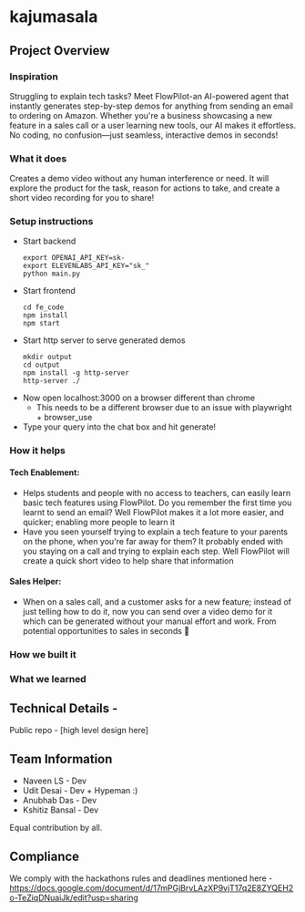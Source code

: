# kajumasala

## Project Overview
### Inspiration
Struggling to explain tech tasks? Meet FlowPilot-an AI-powered agent that instantly generates step-by-step demos for anything from sending an email to ordering on Amazon. Whether you're a business showcasing a new feature in a sales call or a user learning new tools, our AI makes it effortless. No coding, no confusion—just seamless, interactive demos in seconds!

### What it does
Creates a demo video without any human interference or need. It will explore the product for the task, reason for actions to take, and create a short video recording for you to share! 

### Setup instructions
* Start backend
  ```
  export OPENAI_API_KEY=sk-
  export ELEVENLABS_API_KEY="sk_"
  python main.py
  ```
* Start frontend
  ```
  cd fe_code
  npm install
  npm start
  ```
* Start http server to serve generated demos
  ```
  mkdir output
  cd output
  npm install -g http-server
  http-server ./
  ```
* Now open localhost:3000 on a browser different than chrome
  * This needs to be a different browser due to an issue with playwright + browser_use
* Type your query into the chat box and hit generate!

### How it helps
#### Tech Enablement: 
- Helps students and people with no access to teachers, can easily learn basic tech features using FlowPilot. Do you remember the first time you learnt to send an email? Well FlowPilot makes it a lot more easier, and quicker; enabling more people to learn it
- Have you seen yourself trying to explain a tech feature to your parents on the phone, when you're far away for them? It probably ended with you staying on a call and trying to explain each step. Well FlowPilot will create a quick short video to help share that information

#### Sales Helper:
- When on a sales call, and a customer asks for a new feature; instead of just telling how to do it, now you can send over a video demo for it which can be generated without your manual effort and work. From potential opportunities to sales in seconds 🚀

### How we built it

### What we learned


## Technical Details -
Public repo - 
[high level design here]

## Team Information
- Naveen LS - Dev
- Udit Desai - Dev + Hypeman :)
- Anubhab Das - Dev
- Kshitiz Bansal - Dev

Equal contribution by all. 

## Compliance
We comply with the hackathons rules and deadlines mentioned here - https://docs.google.com/document/d/17mPGjBrvLAzXP9vjT17q2E8ZYQEH2o-TeZiqDNuaiJk/edit?usp=sharing